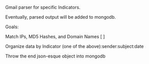 Gmail parser for specific Indicators.

Eventually, parsed output will be added to mongodb.

Goals:

Match IPs, MD5 Hashes, and Domain Names [ ]

Organize data by Indicator (one of the above):sender:subject:date

Throw the end json-esque object into mongodb
